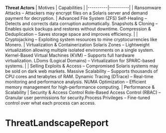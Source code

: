 **Threat Actors**
| Motives | Capabilities |
|----------|----------|
| Ransomware Attacks – Attackers may encrypt files on a Solaris server and demand payment for decryption.   | Advanced File System (ZFS) Self-Healing – Detects and corrects data corruption automatically. Snapshots & Cloning – Enables quick backups and restores without downtime. Compression & Deduplication – Saves storage space and improves efficiency. |
| Cryptojacking – Exploiting system resources to mine cryptocurrencies like Monero. | Virtualization & Containerization  Solaris Zones – Lightweight virtualization allowing multiple isolated environments on a single system. Kernel-Based Virtual Machines (KVM) – Supports full hardware virtualization. LDoms (Logical Domains) – Virtualization for SPARC-based systems. | 
| Selling Exploits & Access – Compromised Solaris systems may be sold on dark web markets. Massive Scalability – Supports thousands of CPU cores and terabytes of RAM.
Dynamic Tracing (DTrace) – Real-time monitoring and performance analysis.
NUMA Optimization – Efficient memory management for high-performance computing. | Performance & Scalability |  Security & Access Control Role-Based Access Control (RBAC) – Granular user permissions for security.Process Privileges – Fine-tuned control over what each process can access.
# ThreatLandscapeReport

